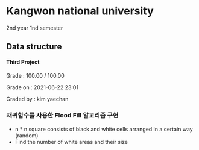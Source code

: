 # Kangwon national university

2nd year 1nd semester

## Data structure
#### Third Project
Grade : 100.00 / 100.00

Grade on :	2021-06-22 23:01

Graded by	: kim yaechan

### 재귀함수를 사용한 Flood Fill 알고리즘 구현

- n * n square consists of black and white cells arranged in a certain way (random)
- Find the number of white areas and their size

